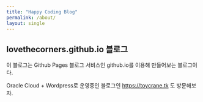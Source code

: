 ```yaml
---
title: "Happy Coding Blog"
permalink: /about/
layout: single
---
```


## lovethecorners.github.io 블로그

이 블로그는 Github Pages 블로그 서비스인 github.io를 이용해 만들어보는 블로그이다.

Oracle Cloud + Wordpress로 운영중인 블로그인 <https://toycrane.tk> 도 방문해보자.
